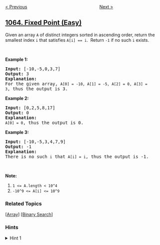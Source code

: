 <!--|This file generated by command(leetcode description); DO NOT EDIT.    |-->
<!--+----------------------------------------------------------------------+-->
<!--|@author    openset <openset.wang@gmail.com>                           |-->
<!--|@link      https://github.com/openset                                 |-->
<!--|@home      https://github.com/openset/leetcode                        |-->
<!--+----------------------------------------------------------------------+-->

[< Previous](https://github.com/openset/leetcode/tree/master/problems/number-of-valid-subarrays "Number of Valid Subarrays")
　　　　　　　　　　　　　　　　
[Next >](https://github.com/openset/leetcode/tree/master/problems/index-pairs-of-a-string "Index Pairs of a String")

## [1064. Fixed Point (Easy)](https://leetcode.com/problems/fixed-point "不动点")

<p>Given an array <code>A</code> of distinct integers sorted in ascending order, return the smallest index <code>i</code> that satisfies <code>A[i] == i</code>.&nbsp; Return <code>-1</code> if no such <code>i</code> exists.</p>

<p>&nbsp;</p>

<p><strong>Example 1:</strong></p>

<pre>
<strong>Input: </strong><span id="example-input-1-1">[-10,-5,0,3,7]</span>
<strong>Output: </strong><span id="example-output-1">3</span>
<strong>Explanation: </strong>
For the given array, <code>A[0] = -10, A[1] = -5, A[2] = 0, A[3] = 3</code>, thus the output is 3.
</pre>

<p><strong>Example 2:</strong></p>

<pre>
<strong>Input: </strong><span id="example-input-2-1">[0,2,5,8,17]</span>
<strong>Output: </strong><span id="example-output-2">0</span>
<strong>Explanation: </strong>
<code>A[0] = 0</code>, thus the output is 0.
</pre>

<p><strong>Example 3:</strong></p>

<pre>
<strong>Input: </strong><span id="example-input-3-1">[-10,-5,3,4,7,9]</span>
<strong>Output: </strong><span id="example-output-3">-1</span>
<strong>Explanation: </strong>
There is no such <code>i</code> that <code>A[i] = i</code>, thus the output is -1.
</pre>

<p>&nbsp;</p>

<p><strong>Note:</strong></p>

<ol>
	<li><code>1 &lt;= A.length &lt; 10^4</code></li>
	<li><code>-10^9 &lt;= A[i] &lt;= 10^9</code></li>
</ol>

### Related Topics
  [[Array](https://github.com/openset/leetcode/tree/master/tag/array/README.md)]
  [[Binary Search](https://github.com/openset/leetcode/tree/master/tag/binary-search/README.md)]

### Hints
<details>
<summary>Hint 1</summary>
Loop over the array and check the first index i such A[i] == i
</details>
